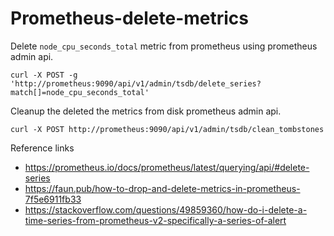 # Prometheus-delete-metrics


Delete `node_cpu_seconds_total` metric from prometheus using prometheus admin api.

```
curl -X POST -g 'http://prometheus:9090/api/v1/admin/tsdb/delete_series?match[]=node_cpu_seconds_total'
```

Cleanup the deleted the metrics from disk prometheus admin api.

```
curl -X POST http://prometheus:9090/api/v1/admin/tsdb/clean_tombstones
```

Reference links

- https://prometheus.io/docs/prometheus/latest/querying/api/#delete-series
- https://faun.pub/how-to-drop-and-delete-metrics-in-prometheus-7f5e6911fb33
- https://stackoverflow.com/questions/49859360/how-do-i-delete-a-time-series-from-prometheus-v2-specifically-a-series-of-alert
